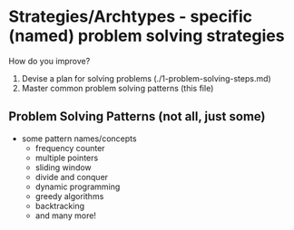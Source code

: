 # Strategies/Archtypes - specific (named) problem solving strategies

How do you improve?
  1. Devise a plan for solving problems (./1-problem-solving-steps.md)
  2. Master common problem solving patterns (this file)

## Problem Solving Patterns (not all, just some)
  - some pattern names/concepts
    - frequency counter
    - multiple pointers
    - sliding window
    - divide and conquer
    - dynamic programming
    - greedy algorithms
    - backtracking
    - and many more!